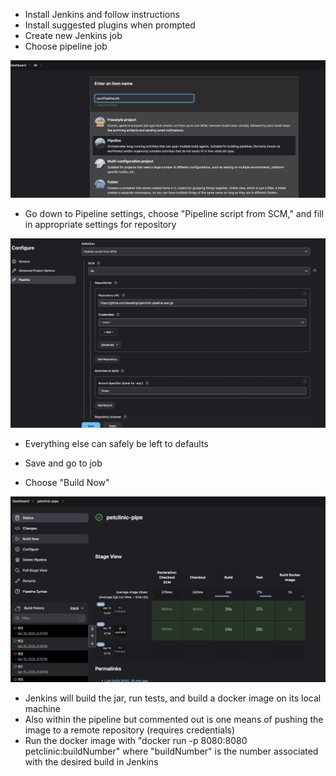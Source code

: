 - Install Jenkins and follow instructions
- Install suggested plugins when prompted 
- Create new Jenkins job
- Choose pipeline job

![Alt text](./readmeimg/pipelinejob.png "Pipeline Job")

- Go down to Pipeline settings, choose "Pipeline script from SCM," and fill in appropriate settings for repository

![Alt text](./readmeimg/pipelineconfig.png "Pipeline Config")

- Everything else can safely be left to defaults

- Save and go to job
- Choose "Build Now"

![Alt text](./readmeimg/jobpage.png "Build Job")

- Jenkins will build the jar, run tests, and build a docker image on its local machine
- Also within the pipeline but commented out is one means of pushing the image to a remote repository (requires credentials)
- Run the docker image with "docker run -p 8080:8080 petclinic:buildNumber" where "buildNumber" is the number associated with the desired build in Jenkins